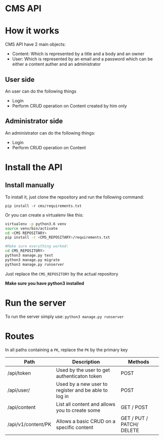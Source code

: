 # CMS  API

# How it works

CMS API have 2 main objects:
- Content: Which is represented by a title and a body and an owner
- User: Which is represented by an email and a password which can be either a content auther and an administrator

## User side

An user can do the following things
- Login
- Perform CRUD operation on Content  created by him only

## Administrator side

An administrator can do the following things:
- Login
- Perform CRUD operation on Content


# Install the API

## Install manually

To install it, just clone the repository and run the following command:

`pip install -r cms/requirements.txt`

Or you can create a virtualenv like this:

```sh
virtualenv -p python3.6 venv
source venv/bin/activate
cd <CMS REPOSITARY>
pip install -r <CMS_REPOSITARY>/requirements.txt

#Make sure everything worked:
cd CMS_REPOSITORY>
python3 manage.py test
python3 manage.py migrate
python3 manage.py runserver
```

Just replace the `CMS_REPOSITORY` by the actual repository

**Make sure you have python3 installed**
# Run the server

To run the server simply use: `python3 manage.py runserver`

# Routes

In all paths containing a `PK`, replace the `PK` by the primary key

| Path                  | Description                                                             | Methods                   |
| --------------------- | ----------------------------------------------------------------------- | --------------------------|
| /api/token            | Used by the user to get authenticaton token                             | POST                      |
| /api/user/            | Used by a new user to register and be able to log in                    | POST                      |
| /api/content          | List all content and allows you to create some                          | GET / POST                |
| /api/v1/content/PK    | Allows a basic CRUD on a specific content                               | GET / PUT / PATCH/ DELETE |
